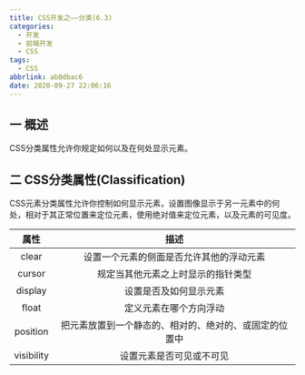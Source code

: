 ```yaml
---
title: CSS开发之——分类(6.3)
categories:
  - 开发
  - 前端开发
  - CSS
tags:
  - CSS
abbrlink: ab0dbac6
date: 2020-09-27 22:06:16
---
```

## 一 概述

CSS分类属性允许你规定如何以及在何处显示元素。

<!--more-->

## 二 CSS分类属性(Classification)

CSS元素分类属性允许你控制如何显示元素，设置图像显示于另一元素中的何处，相对于其正常位置来定位元素，使用绝对值来定位元素，以及元素的可见度。

|    属性    |                          描述                          |
| :--------: | :----------------------------------------------------: |
|   clear    |        设置一个元素的侧面是否允许其他的浮动元素        |
|   cursor   |           规定当其他元素之上时显示的指针类型           |
|  display   |                 设置是否及如何显示元素                 |
|   float    |                 定义元素在哪个方向浮动                 |
|  position  | 把元素放置到一个静态的、相对的、绝对的、或固定的位置中 |
| visibility |                设置元素是否可见或不可见                |

